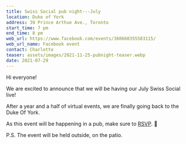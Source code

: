 ```yaml
---
title: Swiss Social pub night---July
location: Duke of York
address: 39 Prince Arthue Ave., Toronto
start_time: 7 pm
end_time: 8 pm
web_url: https://www.facebook.com/events/360660355583115/
web_url_name: Facebook event
contact: Charlotte
teaser: assets/images/2021-11-25-pubnight-teaser.webp
date: 2021-07-29
---
```


Hi everyone!

We are excited to announce that we will be having our July Swiss Social live!

After a year and a half of virtual events, we are finally going back to the
Duke Of York.

As this event will be happening in a pub, make sure to [RSVP].
:slightly_smiling_face:

P.S. The event will be held outside, on the patio.

[rsvp]: <{{ page.web_url }}>
